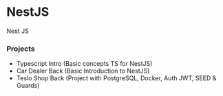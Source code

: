 # NestJS
Nest JS


### Projects
* Typescript Intro (Basic concepts TS for NestJS)
* Car Dealer Back (Basic Introduction to NestJS)
* Teslo Shop Back (Project with PostgreSQL, Docker, Auth JWT, SEED & Guards)
